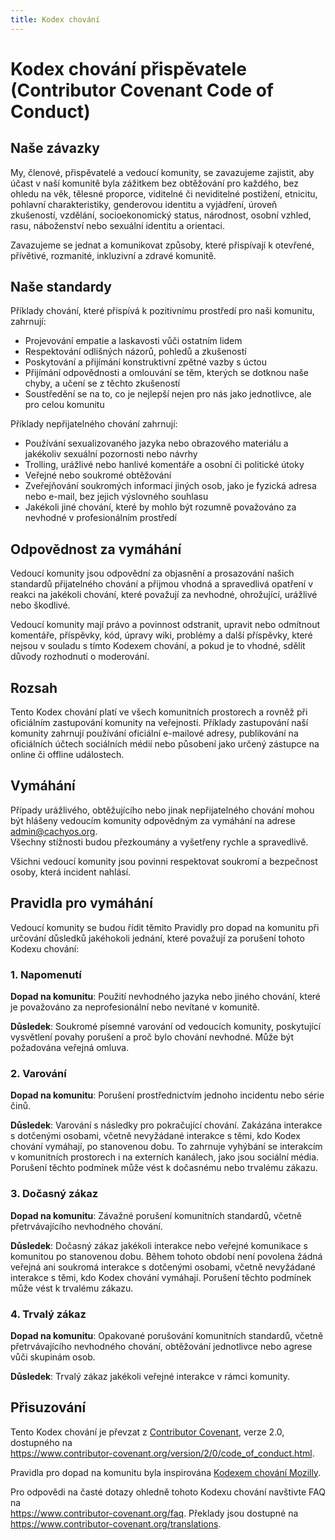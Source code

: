 ```yaml
---
title: Kodex chování
---
```


# Kodex chování přispěvatele (Contributor Covenant Code of Conduct)

## Naše závazky

My, členové, přispěvatelé a vedoucí komunity, se zavazujeme zajistit, aby účast v naší komunitě byla zážitkem bez obtěžování pro každého, bez ohledu na věk, tělesné proporce, viditelné či neviditelné postižení, etnicitu, pohlavní charakteristiky, genderovou identitu a vyjádření, úroveň zkušeností, vzdělání, socioekonomický status, národnost, osobní vzhled, rasu, náboženství nebo sexuální identitu a orientaci.

Zavazujeme se jednat a komunikovat způsoby, které přispívají k otevřené, přívětivé, rozmanité, inkluzivní a zdravé komunitě.

## Naše standardy

Příklady chování, které přispívá k pozitivnímu prostředí pro naši komunitu, zahrnují:

- Projevování empatie a laskavosti vůči ostatním lidem
- Respektování odlišných názorů, pohledů a zkušeností
- Poskytování a přijímání konstruktivní zpětné vazby s úctou
- Přijímání odpovědnosti a omlouvání se těm, kterých se dotknou naše chyby, a učení se z těchto zkušeností
- Soustředění se na to, co je nejlepší nejen pro nás jako jednotlivce, ale pro celou komunitu

Příklady nepřijatelného chování zahrnují:

- Používání sexualizovaného jazyka nebo obrazového materiálu a jakékoliv sexuální pozornosti nebo návrhy
- Trolling, urážlivé nebo hanlivé komentáře a osobní či politické útoky
- Veřejné nebo soukromé obtěžování
- Zveřejňování soukromých informací jiných osob, jako je fyzická adresa nebo e-mail, bez jejich výslovného souhlasu
- Jakékoli jiné chování, které by mohlo být rozumně považováno za nevhodné v profesionálním prostředí

## Odpovědnost za vymáhání

Vedoucí komunity jsou odpovědní za objasnění a prosazování našich standardů přijatelného chování a přijmou vhodná a spravedlivá opatření v reakci na jakékoli chování, které považují za nevhodné, ohrožující, urážlivé nebo škodlivé.

Vedoucí komunity mají právo a povinnost odstranit, upravit nebo odmítnout komentáře, příspěvky, kód, úpravy wiki, problémy a další příspěvky, které nejsou v souladu s tímto Kodexem chování, a pokud je to vhodné, sdělit důvody rozhodnutí o moderování.

## Rozsah

Tento Kodex chování platí ve všech komunitních prostorech a rovněž při oficiálním zastupování komunity na veřejnosti. Příklady zastupování naší komunity zahrnují používání oficiální e-mailové adresy, publikování na oficiálních účtech sociálních médií nebo působení jako určený zástupce na online či offline událostech.

## Vymáhání

Případy urážlivého, obtěžujícího nebo jinak nepřijatelného chování mohou být hlášeny vedoucím komunity odpovědným za vymáhání na adrese admin@cachyos.org.  
Všechny stížnosti budou přezkoumány a vyšetřeny rychle a spravedlivě.

Všichni vedoucí komunity jsou povinni respektovat soukromí a bezpečnost osoby, která incident nahlásí.

## Pravidla pro vymáhání

Vedoucí komunity se budou řídit těmito Pravidly pro dopad na komunitu při určování důsledků jakéhokoli jednání, které považují za porušení tohoto Kodexu chování:

### 1. Napomenutí

**Dopad na komunitu**: Použití nevhodného jazyka nebo jiného chování, které je považováno za neprofesionální nebo nevítané v komunitě.

**Důsledek**: Soukromé písemné varování od vedoucích komunity, poskytující vysvětlení povahy porušení a proč bylo chování nevhodné. Může být požadována veřejná omluva.

### 2. Varování

**Dopad na komunitu**: Porušení prostřednictvím jednoho incidentu nebo série činů.

**Důsledek**: Varování s následky pro pokračující chování. Zakázána interakce s dotčenými osobami, včetně nevyžádané interakce s těmi, kdo Kodex chování vymáhají, po stanovenou dobu. To zahrnuje vyhýbání se interakcím v komunitních prostorech i na externích kanálech, jako jsou sociální média. Porušení těchto podmínek může vést k dočasnému nebo trvalému zákazu.

### 3. Dočasný zákaz

**Dopad na komunitu**: Závažné porušení komunitních standardů, včetně přetrvávajícího nevhodného chování.

**Důsledek**: Dočasný zákaz jakékoli interakce nebo veřejné komunikace s komunitou po stanovenou dobu. Během tohoto období není povolena žádná veřejná ani soukromá interakce s dotčenými osobami, včetně nevyžádané interakce s těmi, kdo Kodex chování vymáhají. Porušení těchto podmínek může vést k trvalému zákazu.

### 4. Trvalý zákaz

**Dopad na komunitu**: Opakované porušování komunitních standardů, včetně přetrvávajícího nevhodného chování, obtěžování jednotlivce nebo agrese vůči skupinám osob.

**Důsledek**: Trvalý zákaz jakékoli veřejné interakce v rámci komunity.

## Přisuzování

Tento Kodex chování je převzat z [Contributor Covenant][homepage], verze 2.0, dostupného na  
https://www.contributor-covenant.org/version/2/0/code_of_conduct.html.

Pravidla pro dopad na komunitu byla inspirována [Kodexem chování Mozilly](https://github.com/mozilla/diversity).

[homepage]: https://www.contributor-covenant.org

Pro odpovědi na časté dotazy ohledně tohoto Kodexu chování navštivte FAQ na  
https://www.contributor-covenant.org/faq. Překlady jsou dostupné na  
https://www.contributor-covenant.org/translations.
